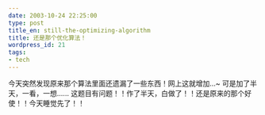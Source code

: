 ```yaml
---
date: 2003-10-24 22:25:00
type: post
title_en: still-the-optimizing-algorithm
title: 还是那个优化算法！
wordpress_id: 21
tags:
- tech
---
```


今天突然发现原来那个算法里面还遗漏了一些东西！网上这就增加...~ 可是加了半天，一看，一想...... 这题目有问题！！作了半天，白做了！！还是原来的那个好使！！今天睡觉先了！！
